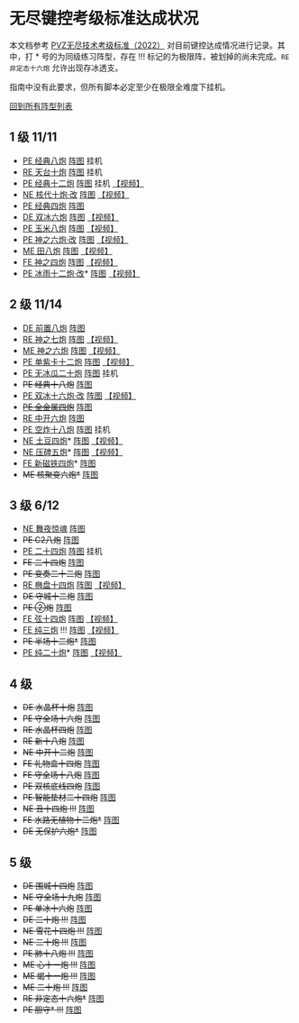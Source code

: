 # 无尽键控考级标准达成状况

本文档参考 [PVZ无尽技术考级标准（2022）](https://www.bilibili.com/read/cv16510468/) 对目前键控达成情况进行记录。其中，打 * 号的为同级练习阵型，存在 !!! 标记的为极限阵，被划掉的尚未完成。`RE 非定态十六炮` 允许出现存冰透支。

指南中没有此要求，但所有脚本必定至少在极限全难度下挂机。

[回到所有阵型列表](./README.md)

## 1 级 11/11

- [PE 经典八炮](./旧阵型/20240305/README.md#pe-经典八炮) [阵图](./考级阵图/L1/PE%20经典八炮.jpg) 挂机
- [RE 天台十炮](./旧阵型/20240305/README.md#re-天台十炮-p5-挂机) [阵图](./考级阵图/L1/RE%20天台十炮.jpg) 挂机
- [PE 经典十二炮](./旧阵型/20240305/README.md#pe-经典十二炮-p6-挂机) [阵图](./考级阵图/L1/PE%20经典十二炮.jpg) 挂机 [【视频】](https://www.bilibili.com/video/BV1mJ4m1G7AA)
- [NE 核代十炮·改](./旧阵型/20240312/README.md#ne-核代十炮改-p6-挂机) [阵图](./考级阵图/L1/NE%20核代十炮·改.jpg) [【视频】](https://www.bilibili.com/video/BV1bT421a7aM)
- [PE 经典四炮](./旧阵型/20240305/README.md#pe-经典四炮) [阵图](./考级阵图/L1/PE%20经典四炮.jpg)
- [DE 双冰六炮](./README.md#de-双冰六炮-ch5) [阵图](./考级阵图/L1/DE%20双冰六炮.jpg) [【视频】](https://www.bilibili.com/video/BV1LJ4m1E7ci)
- [PE 玉米八炮](./README.md#pe-玉米八炮-对ch6) [阵图](./考级阵图/L1/PE%20玉米八炮.jpg) [【视频】](https://www.bilibili.com/video/BV15t42137S3)
- [PE 神之六炮·改](./旧阵型/20240312/README.md#pe-神之六炮改-s4) [阵图](./考级阵图/L1/PE%20神之六炮·改.jpg) [【视频】](https://www.bilibili.com/video/BV1my41187Fw)
- [ME 田八炮](./README.md#me-田八炮) [阵图](./考级阵图/L1/ME%20田八炮.jpg) [【视频】](https://www.bilibili.com/video/BV1DC411H7qM)
- [FE 神之四炮](./旧阵型/20240312/README.md#fe-神之四炮-邻c6u) [阵图](./考级阵图/L1/FE%20神之四炮.jpg) [【视频】](https://www.bilibili.com/video/BV1UZ421b79c)
- [PE 冰雨十二炮·改](./旧阵型/20240312/README.md#pe-冰雨十二炮改-p6)* [阵图](./考级阵图/L1/PE%20冰雨十二炮·改.jpg) [【视频】](https://www.bilibili.com/video/BV1mJ4m1G7AA?t=212)

## 2 级 11/14

- [DE 前置八炮](./README.md#de-前置八炮-ch5) [阵图](./考级阵图/L2/DE%20前置八炮.jpg)
- [RE 神之七炮](./旧阵型/20240305/README.md#re-神之七炮-ch5u) [阵图](./考级阵图/L2/RE%20神之七炮.jpg) [【视频】](https://www.bilibili.com/video/BV1UF4m177J7)
- [ME 神之六炮](./README.md#me-神之六炮-c7u) [阵图](./考级阵图/L2/ME%20神之六炮.jpg) [【视频】](https://www.bilibili.com/video/BV1WW421R7wT/)
- [PE 单紫卡十二炮](./旧阵型/20240305/README.md#pe-单紫卡十二炮) [阵图](./考级阵图/L2/PE%20单紫卡十二炮.jpg) [【视频】](https://www.bilibili.com/video/BV1Uz421d7Wu)
- [PE 无冰瓜二十炮](./README.md#pe-无冰瓜二十炮-p6-2i-挂机) [阵图](./考级阵图/L2/PE%20无冰瓜二十炮.jpg) 挂机
- ~~PE 经典十八炮~~ [阵图](./考级阵图/L2/PE%20经典十八炮.jpg)
- [PE 双冰十六炮·改](./README.md#pe-双冰十六炮改-ch6) [阵图](./考级阵图/L2/PE%20双冰十六炮·改.jpg) [【视频】](https://www.bilibili.com/video/BV1Vi421y7Db)
- ~~[PE 全金属四炮](./README.md#pe-全金属四炮-ch4-n-手动-未完成)~~ [阵图](./考级阵图/L2/PE%20全金属四炮.jpg)
- [RE 中开六炮](./README.md#re-中开六炮-c6i-n-不稳定) [阵图](./考级阵图/L2/RE%20中开六炮.png)
- [PE 空炸十八炮](./README.md##pe-空炸十八炮--尾炸十八炮) [阵图](./考级阵图/L2/PE%20空炸十八炮.jpg) 挂机
- [NE 土豆四炮](./README.md#ne-土豆四炮-邻c7u-不稳定)* [阵图](./考级阵图/L2/NE%20土豆四炮.jpg) [【视频】](https://www.bilibili.com/video/BV141421Q7KR)
- [NE 压碑五炮](./README.md#ne-压碑五炮-c7u)* [阵图](./考级阵图/L2/NE%20压碑五炮.jpg) [【视频】](https://www.bilibili.com/video/BV1nJ4m1P77y)
- [FE 新磁铁四炮](./README.md#fe-新磁铁四炮-对c6u-不稳定)* [阵图](./考级阵图/L2/FE%20新磁铁四炮.jpg)
- ~~ME 核聚变六炮*~~ [阵图](./考级阵图/L2/ME%20核聚变六炮.jpg)

## 3 级 6/12

- [NE 舞夜惊魂](./README.md#ne-舞夜惊魂-p6) [阵图](./考级阵图/L3/NE%20舞夜惊魂.jpg)
- ~~PE C2八炮~~ [阵图](./考级阵图/L3/PE%20C2八炮.jpg)
- [PE 二十四炮](./旧阵型/20240312/README.md#pe-二十四炮-p6-2i-挂机) [阵图](./考级阵图/L3/PE%20二十四炮.jpg) 挂机
- ~~FE 二十四炮~~ [阵图](./考级阵图/L3/FE%20二十四炮.jpg)
- ~~PE 变奏二十二炮~~ [阵图](./考级阵图/L3/PE%20变奏二十二炮.jpg)
- [RE 椭盘十四炮](./README.md#re-椭盘十四炮-ch4) [阵图](./考级阵图/L3/RE%20椭盘十四炮.jpg) [【视频】](https://www.bilibili.com/video/BV1YM4m1U71a/)
- ~~DE 守城十二炮~~ [阵图](./考级阵图/L3/DE%20守城十二炮.jpg)
- ~~PE ②炮~~ [阵图](./考级阵图/L3/PE%20②炮.jpg)
- [FE 弦十四炮](./README.md#fe-弦十四炮) [阵图](./考级阵图/L3/FE%20弦十四炮.jpg) [【视频】](https://www.bilibili.com/video/BV1Js421P7MC)
- [FE 纯三炮](./README.md#fe-纯三炮-c4u-不稳定) !!! [阵图](./考级阵图/L3/FE%20纯三炮.jpg) [【视频】](https://www.bilibili.com/video/BV1mb421n7dx/)
- ~~PE 半场十二炮*~~ [阵图](./考级阵图/L3/PE%20半场十二炮.jpg)
- [PE 纯二十炮](./README.md#pe-纯二十炮-p5u)* [阵图](./考级阵图/L3/PE%20纯二十炮.jpg) [【视频】](https://www.bilibili.com/video/BV1jm421G7MG)

## 4 级

- ~~DE 水晶杯十炮~~ [阵图](./考级阵图/L4/DE水晶杯十炮.jpg)
- ~~PE 守全场十六炮~~ [阵图](./考级阵图/L4/PE守全场十六炮.jpg)
- ~~RE 水晶杯四炮~~ [阵图](./考级阵图/L4/RE水晶杯四炮.jpg)
- ~~RE 新十八炮~~ [阵图](./考级阵图/L4/RE新十八炮.jpg)
- ~~NE 中开十二炮~~ [阵图](./考级阵图/L4/NE中开十二炮.jpg)
- ~~FE 礼物盒十四炮~~ [阵图](./考级阵图/L4/FE礼物盒十四炮.jpg)
- ~~FE 守全场十八炮~~ [阵图](./考级阵图/L4/FE守全场十八炮.jpg)
- ~~PE 双核底线四炮~~ [阵图](./考级阵图/L4/PE双核底线四炮.jpg)
- ~~PE 智能垫材二十四炮~~ [阵图](./考级阵图/L4/PE智能垫材二十四炮.jpg)
- ~~NE 丑十四炮 !!!~~ [阵图](./考级阵图/L4/NE丑十四炮.jpg)
- ~~FE 水路无植物十二炮*~~ [阵图](./考级阵图/L4/FE水路无植物十二炮.jpg)
- ~~DE 无保护六炮*~~ [阵图](./考级阵图/L4/DE无保护六炮.jpg)

## 5 级
- ~~DE 围城十四炮~~ [阵图](./考级阵图/L5/DE围城十四炮.jpg)
- ~~NE 守全场十九炮~~ [阵图](./考级阵图/L5/NE守全场十九炮.jpg)
- ~~PE 单冰十六炮~~ [阵图](./考级阵图/L5/PE单冰十六炮.jpg)
- ~~DE 二十炮 !!!~~ [阵图](./考级阵图/L5/DE二十炮.jpg)
- ~~NE 雪花十四炮 !!!~~ [阵图](./考级阵图/L5/NE雪花十四炮.jpg)
- ~~NE 二十炮 !!!~~ [阵图](./考级阵图/L5/NE二十炮.jpg)
- ~~PE 肺十八炮 !!!~~ [阵图](./考级阵图/L5/PE肺十八炮.jpg)
- ~~ME 心十一炮 !!!~~ [阵图](./考级阵图/L5/ME心十一炮.jpg)
- ~~ME 蝎十一炮 !!!~~ [阵图](./考级阵图/L5/ME蝎十一炮.jpg)
- ~~ME 二十炮 !!!~~ [阵图](./考级阵图/L5/ME二十炮.jpg)
- ~~RE 非定态十六炮*~~ [阵图](./考级阵图/L5/RE非定态十六炮.jpg)
- ~~PE 胆守* !!!~~ [阵图](./考级阵图/L5/PE胆守.jpg)
